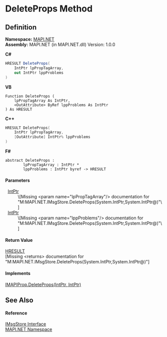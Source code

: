 # DeleteProps Method




## Definition
**Namespace:** <a href="5bef4637-66f8-16d4-e5f4-4d0da57a1538.md">MAPI.NET</a>  
**Assembly:** MAPI.NET (in MAPI.NET.dll) Version: 1.0.0

**C#**
``` C#
HRESULT DeleteProps(
	IntPtr lpPropTagArray,
	out IntPtr lppProblems
)
```
**VB**
``` VB
Function DeleteProps ( 
	lpPropTagArray As IntPtr,
	<OutAttribute> ByRef lppProblems As IntPtr
) As HRESULT
```
**C++**
``` C++
HRESULT DeleteProps(
	IntPtr lpPropTagArray, 
	[OutAttribute] IntPtr% lppProblems
)
```
**F#**
``` F#
abstract DeleteProps : 
        lpPropTagArray : IntPtr * 
        lppProblems : IntPtr byref -> HRESULT 
```



#### Parameters
<dl><dt>  <a href="https://learn.microsoft.com/dotnet/api/system.intptr" target="_blank" rel="noopener noreferrer">IntPtr</a></dt><dd>\[Missing &lt;param name="lpPropTagArray"/&gt; documentation for "M:MAPI.NET.IMsgStore.DeleteProps(System.IntPtr,System.IntPtr@)"\]</dd><dt>  <a href="https://learn.microsoft.com/dotnet/api/system.intptr" target="_blank" rel="noopener noreferrer">IntPtr</a></dt><dd>\[Missing &lt;param name="lppProblems"/&gt; documentation for "M:MAPI.NET.IMsgStore.DeleteProps(System.IntPtr,System.IntPtr@)"\]</dd></dl>

#### Return Value
<a href="50596607-a328-ef10-6ea9-0448fbb7d197.md">HRESULT</a>  
\[Missing &lt;returns&gt; documentation for "M:MAPI.NET.IMsgStore.DeleteProps(System.IntPtr,System.IntPtr@)"\]

#### Implements
<a href="de4d890c-a0fc-36d1-40df-acfc7f56bd36.md">IMAPIProp.DeleteProps(IntPtr, IntPtr)</a>  


## See Also


#### Reference
<a href="74ee1853-dea0-4e58-cb66-c6c8017d5a04.md">IMsgStore Interface</a>  
<a href="5bef4637-66f8-16d4-e5f4-4d0da57a1538.md">MAPI.NET Namespace</a>  
